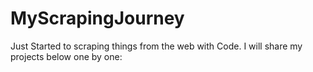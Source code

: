 # MyScrapingJourney
Just Started to scraping things from the web with Code.
I will share my projects below one by one:
